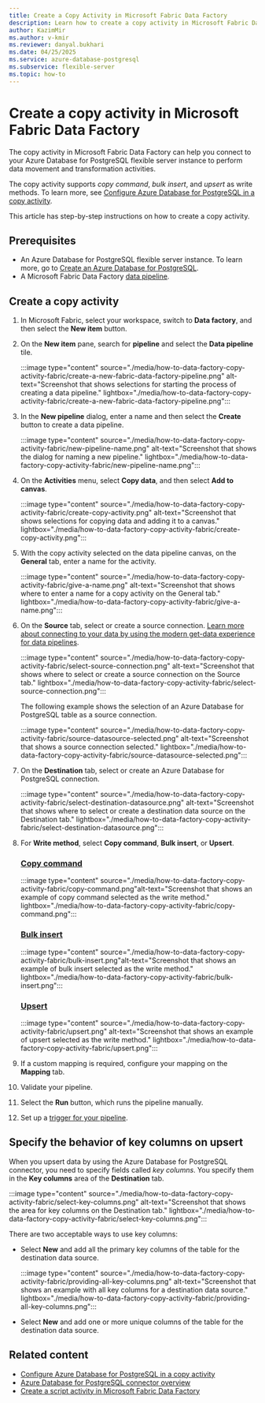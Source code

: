```yaml
---
title: Create a Copy Activity in Microsoft Fabric Data Factory
description: Learn how to create a copy activity in Microsoft Fabric Data Factory for Azure Database for PostgreSQL.
author: KazimMir
ms.author: v-kmir
ms.reviewer: danyal.bukhari
ms.date: 04/25/2025
ms.service: azure-database-postgresql
ms.subservice: flexible-server
ms.topic: how-to
---
```


# Create a copy activity in Microsoft Fabric Data Factory

The copy activity in Microsoft Fabric Data Factory can help you connect to your Azure Database for PostgreSQL flexible server instance to perform data movement and transformation activities.

The copy activity supports *copy command*, *bulk insert*, and *upsert* as write methods. To learn more, see [Configure Azure Database for PostgreSQL in a copy activity](/fabric/data-factory/connector-azure-database-for-postgresql-copy-activity).

This article has step-by-step instructions on how to create a copy activity.

## Prerequisites

- An Azure Database for PostgreSQL flexible server instance. To learn more, go to [Create an Azure Database for PostgreSQL](/azure/postgresql/flexible-server/quickstart-create-server).
- A Microsoft Fabric Data Factory [data pipeline](/fabric/data-factory/pipeline-landing-page).

## Create a copy activity

1. In Microsoft Fabric, select your workspace, switch to **Data factory**, and then select the **New item** button.

1. On the **New item** pane, search for **pipeline** and select the **Data pipeline** tile.

   :::image type="content" source="./media/how-to-data-factory-copy-activity-fabric/create-a-new-fabric-data-factory-pipeline.png" alt-text="Screenshot that shows selections for starting the process of creating a data pipeline." lightbox="./media/how-to-data-factory-copy-activity-fabric/create-a-new-fabric-data-factory-pipeline.png":::

1. In the **New pipeline** dialog, enter a name and then select the **Create** button to create a data pipeline.

   :::image type="content" source="./media/how-to-data-factory-copy-activity-fabric/new-pipeline-name.png" alt-text="Screenshot that shows the dialog for naming a new pipeline." lightbox="./media/how-to-data-factory-copy-activity-fabric/new-pipeline-name.png":::

1. On the **Activities** menu, select **Copy data**, and then select **Add to canvas**.

   :::image type="content" source="./media/how-to-data-factory-copy-activity-fabric/create-copy-activity.png" alt-text="Screenshot that shows selections for copying data and adding it to a canvas." lightbox="./media/how-to-data-factory-copy-activity-fabric/create-copy-activity.png":::

1. With the copy activity selected on the data pipeline canvas, on the **General** tab, enter a name for the activity.

   :::image type="content" source="./media/how-to-data-factory-copy-activity-fabric/give-a-name.png" alt-text="Screenshot that shows where to enter a name for a copy activity on the General tab." lightbox="./media/how-to-data-factory-copy-activity-fabric/give-a-name.png":::

1. On the **Source** tab, select or create a source connection. [Learn more about connecting to your data by using the modern get-data experience for data pipelines](/fabric/data-factory/modern-get-data-experience-pipeline).

   :::image type="content" source="./media/how-to-data-factory-copy-activity-fabric/select-source-connection.png" alt-text="Screenshot that shows where to select or create a source connection on the Source tab." lightbox="./media/how-to-data-factory-copy-activity-fabric/select-source-connection.png":::

   The following example shows the selection of an Azure Database for PostgreSQL table as a source connection.

   :::image type="content" source="./media/how-to-data-factory-copy-activity-fabric/source-datasource-selected.png" alt-text="Screenshot that shows a source connection selected." lightbox="./media/how-to-data-factory-copy-activity-fabric/source-datasource-selected.png":::

1. On the **Destination** tab, select or create an Azure Database for PostgreSQL connection.

   :::image type="content" source="./media/how-to-data-factory-copy-activity-fabric/select-destination-datasource.png" alt-text="Screenshot that shows where to select or create a destination data source on the Destination tab." lightbox="./media/how-to-data-factory-copy-activity-fabric/select-destination-datasource.png":::

1. For **Write method**, select **Copy command**, **Bulk insert**, or **Upsert**.

   ### [Copy command](#tab/copy-command)

   :::image type="content" source="./media/how-to-data-factory-copy-activity-fabric/copy-command.png"alt-text="Screenshot that shows an example of copy command selected as the write method." lightbox="./media/how-to-data-factory-copy-activity-fabric/copy-command.png":::

   ### [Bulk insert](#tab/bulk-insert)

   :::image type="content" source="./media/how-to-data-factory-copy-activity-fabric/bulk-insert.png"alt-text="Screenshot that shows an example of bulk insert selected as the write method." lightbox="./media/how-to-data-factory-copy-activity-fabric/bulk-insert.png":::

   ### [Upsert](#tab/upsert)

   :::image type="content" source="./media/how-to-data-factory-copy-activity-fabric/upsert.png"     alt-text="Screenshot that shows an example of upsert selected as the write method." lightbox="./media/how-to-data-factory-copy-activity-fabric/upsert.png":::

1. If a custom mapping is required, configure your mapping on the **Mapping** tab.

1. Validate your pipeline.

1. Select the **Run** button, which runs the pipeline manually.

1. Set up a [trigger for your pipeline](/fabric/data-factory/pipeline-runs).

## Specify the behavior of key columns on upsert

When you upsert data by using the Azure Database for PostgreSQL connector, you need to specify fields called *key columns*. You specify them in the **Key columns** area of the **Destination** tab.

:::image type="content" source="./media/how-to-data-factory-copy-activity-fabric/select-key-columns.png" alt-text="Screenshot that shows the area for key columns on the Destination tab." lightbox="./media/how-to-data-factory-copy-activity-fabric/select-key-columns.png":::

There are two acceptable ways to use key columns:

- Select **New** and add all the primary key columns of the table for the destination data source.

   :::image type="content" source="./media/how-to-data-factory-copy-activity-fabric/providing-all-key-columns.png" alt-text="Screenshot that shows an example with all key columns for a destination data source." lightbox="./media/how-to-data-factory-copy-activity-fabric/providing-all-key-columns.png":::

- Select **New** and add one or more unique columns of the table for the destination data source.

## Related content

- [Configure Azure Database for PostgreSQL in a copy activity](/fabric/data-factory/connector-azure-database-for-postgresql-copy-activity)
- [Azure Database for PostgreSQL connector overview](/fabric/data-factory/connector-azure-database-for-postgresql-overview)
- [Create a script activity in Microsoft Fabric Data Factory](how-to-data-factory-script-activity-fabric.md)
